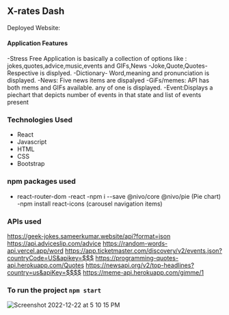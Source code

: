 ## X-rates Dash

Deployed Website:

#### Application Features

-Stress Free Application is basically a collection of options like
: jokes,quotes,advice,music,events and GIFs,News
-Joke,Quote,Quotes-Respective is displyed.
-Dictionary- Word,meaning and pronunciation is displayed.
-News: Five news items are dispalyed
-GiFs/memes: API has both mems and GIFs available. any of one is displayed.
-Event:Displays a piechart that depicts number of events in that state and list of events present

### Technologies Used

- React
- Javascript
- HTML
- CSS
- Bootstrap

### npm packages used

- react-router-dom
  -react
  -npm i --save @nivo/core @nivo/pie (Pie chart)
  -npm install react-icons (carousel navigation items)

### APIs used

https://geek-jokes.sameerkumar.website/api?format=json
https://api.adviceslip.com/advice
https://random-words-api.vercel.app/word
https://app.ticketmaster.com/discovery/v2/events.json?countryCode=US&apikey=$$$
https://programming-quotes-api.herokuapp.com/Quotes
https://newsapi.org/v2/top-headlines?country=us&apiKey=$$$$
https://meme-api.herokuapp.com/gimme/1

### To run the project `npm start`

![Screenshot 2022-12-22 at 5 10 15 PM](https://user-images.githubusercontent.com/91653071/209252108-fe48e551-78de-4fbc-89f0-409820c4d479.png)

